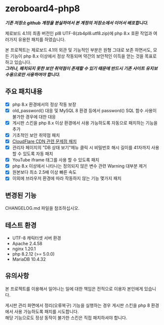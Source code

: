 # zeroboard4-php8
***기존 저장소 github 계정을 분실하여서 본 계정의 저장소에서 이어서 배포합니다.***   

제로보드 4.1의 최종 버전인 pl8 UTF-8(zb4pl8.utf8.zip)에 php 8.x 호환 작업과 여러가지 유용한 패치를 하였습니다.   

본 프로젝트는 제로보드 4.1의 외관 및 기능적인 부분은 원형 그대로 보존 하면서도, 모든 기능이 php 8.x 이상에서 정상 작동되며 약간의 보안적인 이득을 얻는 것을 목표로 하고 있습니다.   
***그러나, 패치되지 못한 보안 취약점이 존재할 수 있기 때문에 반드시 기존 사이트 유지보수용으로만 사용하여야 합니다.***   

## 주요 패치내용
- [x] php 8.x 환경에서의 정상 작동 보장
- [x] old_password() 대응 및 MySQL 8 환경 등에서 password() SQL 함수 사용이 불가한 경우에 대한 대응
- [x] 게시판 스킨을 php 8.x 이상 환경에서 사용 가능하도록 자동으로 패치하는 기능을 추가
- [x] 기초적인 보안 취약점 패치
- [x] [CloudFlare CDN 관련 문제점 패치](https://gist.github.com/kijin/25be59ac4b0d7c5ef722)
- [x] 관리자 페이지의 "DB 상태 보기"메뉴 클릭 시 비밀번호 해시 길이를 41자까지 사용 할 수 있도록 자동 패치
- [x] YouTube iframe 태그를 사용 할 수 있도록 패치
- [x] php 8.x 이상에서 나타나는 정의되지 않은 변수 관련 Warning 대부분 제거
- [x] 원본보다 최소 2.5배 이상 빠른 속도
- [x] 이외에 브라우저 환경에 따라 작동하지 않는 기능 몇가지 패치

## 변경된 기능
CHANGELOG.md 파일을 참조하십시오.

## 테스트 환경
* UTF-8 캐릭터셋 서버 환경
* Apache 2.4.58
* nginx 1.20.1
* php 8.2.12 (>= 5.0.0)
* MariaDB 10.4.32

## 유의사항
본 프로젝트를 이용해서 일어나는 일에 대한 책임은 전적으로 이용자 본인에게 있습니다.   
  
게시판 관리 화면에서 정리(오류복구) 기능을 실행하는 경우 게시판 스킨을 php 8 환경에서 사용 가능하도록 패치를 시도합니다.  
해당 기능으로도 정상 동작이 불가한 스킨은 직접 패치하셔야 합니다.
